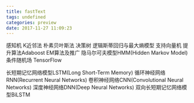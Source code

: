 ```yaml
---
title: fastText
tags: undefined
categories: preview
date: 2017-11-27 11:09:23
---
```



感知机
K近邻法
朴素贝叶斯法
决策树
逻辑斯蒂回归与最大熵模型
支持向量机
提升算法Adaboost
EM算法及推广
隐马尔可夫模型HMM(Hidden Markov Model)
条件随机场
TensorFlow

长短期记忆网络模型LSTM(Long Short-Term Memory)
循环神经网络RNN(Recurrent Neural Networks)
卷积神经网络CNN(Convolutional Neural Networks)
深度神经网络DNN(Deep Neural Networks)
双向长短期记忆网络模型BiLSTM
